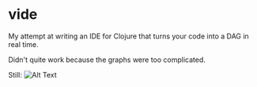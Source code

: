 # vide

My attempt at writing an IDE for Clojure that turns your code into a DAG in real time.

Didn't quite work because the graphs were too complicated.

Still:
![Alt Text](https://media.giphy.com/media/3o6nUPNSWqaIytYVPi/giphy.gif)

